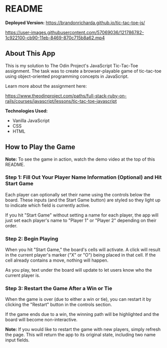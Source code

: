 # README

**Deployed Version:** https://brandonricharda.github.io/tic-tac-toe-js/

https://user-images.githubusercontent.com/57069036/121786782-1c922100-cb90-11eb-8469-870c715b8a62.mp4

## About This App

This is my solution to The Odin Project's JavaScript Tic-Tac-Toe assignment. The task was to create a browser-playable game of tic-tac-toe using object-oriented programming concepts in JavaScript.

Learn more about the assignment here:

https://www.theodinproject.com/paths/full-stack-ruby-on-rails/courses/javascript/lessons/tic-tac-toe-javascript

**Technologies Used:**

- Vanilla JavaScript
- CSS
- HTML

## How to Play the Game

**Note:** To see the game in action, watch the demo video at the top of this README.

### Step 1: Fill Out Your Player Name Information (Optional) and Hit Start Game

Each player can optionally set their name using the controls below the board. These inputs (and the Start Game button) are styled so they light up to indicate which field is currently active.

If you hit "Start Game" without setting a name for each player, the app will just set each player's name to "Player 1" or "Player 2" depending on their order.

### Step 2: Begin Playing

When you hit "Start Game," the board's cells will activate. A click will result in the current player's marker ("X" or "O") being placed in that cell. If the cell already contains a move, nothing will happen.

As you play, text under the board will update to let users know who the current player is.

### Step 3: Restart the Game After a Win or Tie

When the game is over (due to either a win or tie), you can restart it by clicking the "Restart" button in the controls section.

If the game ends due to a win, the winning path will be highlighted and the board will become non-interactive.

**Note:** If you would like to restart the game with new players, simply refresh the page. This will return the app to its original state, including two name input fields.
